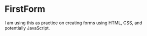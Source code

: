 # FirstForm
I am using this as practice on creating forms using HTML, CSS, and potentially JavaScript.

